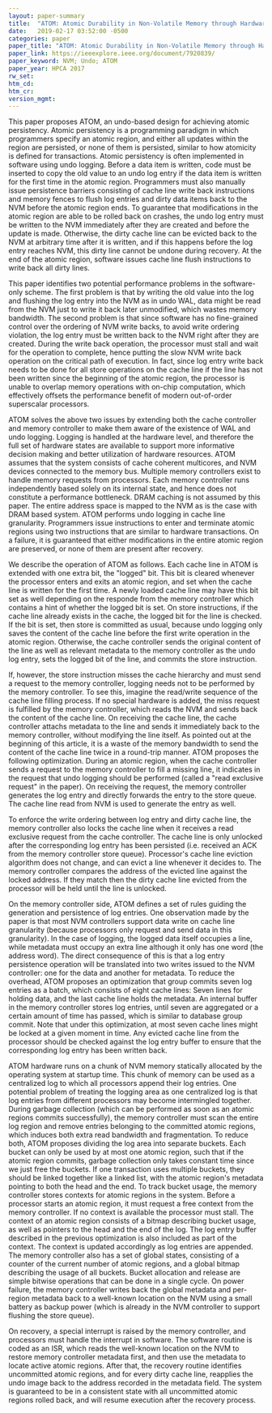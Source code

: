 ```yaml
---
layout: paper-summary
title:  "ATOM: Atomic Durability in Non-Volatile Memory through Hardware Logging"
date:   2019-02-17 03:52:00 -0500
categories: paper
paper_title: "ATOM: Atomic Durability in Non-Volatile Memory through Hardware Logging"
paper_link: https://ieeexplore.ieee.org/document/7920839/
paper_keyword: NVM; Undo; ATOM
paper_year: HPCA 2017
rw_set: 
htm_cd: 
htm_cr: 
version_mgmt: 
---  
```


This paper proposes ATOM, an undo-based design for achieving atomic persistency. Atomic persistency is a programming paradigm
in which programmers specify an atomic region, and either all updates within the region are persisted, or none of them is 
persisted, similar to how atomicity is defined for transactions. Atomic persistency is often implemented in software using 
undo logging. Before a data item is written, code must be inserted to copy the old value to an undo log entry if the data 
item is written for the first time in the atomic region. Programmers must also manually issue persistence barriers 
consisting of cache line write back instructions and memory fences to flush log entries and dirty data items back to the 
NVM before the atomic region ends. To guarantee that modifications in the atomic region are able to be rolled back on 
crashes, the undo log entry must be written to the NVM immediately after they are created and before the update is made.
Otherwise, the dirty cache line can be evicted back to the NVM at arbitrary time after it is written, and if this happens
before the log entry reaches NVM, this dirty line cannot be undone during recovery. At the end of the atomic region, software
issues cache line flush instructions to write back all dirty lines. 

This paper identifies two potential performance problems in the software-only scheme. The first problem is that by writing 
the old value into the log and flushing the log entry into the NVM as in undo WAL, data might be read from the NVM just to 
write it back later unmodified, which wastes memory bandwidth. The second problem is that since software has no fine-grained
control over the ordering of NVM write backs, to avoid write ordering violation, the log entry must be written back to the 
NVM right after they are created. During the write back operation, the processor must stall and wait for the operation to
complete, hence putting the slow NVM write back operation on the critical path of execution. In fact, since log entry
write back needs to be done for all store operations on the cache line if the line has not been written since the beginning 
of the atomic region, the processor is unable to overlap memory operations with on-chip computation, which effectively
offsets the performance benefit of modern out-of-order superscalar processors.

ATOM solves the above two issues by extending both the cache controller and memory controller to make them aware of the 
existence of WAL and undo logging. Logging is handled at the hardware level, and therefore the full set of hardware states
are available to support more informative decision making and better utilization of hardware resources. ATOM assumes that
the system consists of cache coherent multicores, and NVM devices connected to the memory bus. Multiple memory controllers
exist to handle memory requests from processors. Each memory controller runs independently based solely on its internal
state, and hence does not constitute a performance bottleneck. DRAM caching is not assumed by this paper. The entire 
address space is mapped to the NVM as is the case with DRAM based system. ATOM performs undo logging in cache line 
granularity. Programmers issue instructions to enter and terminate atomic regions using two instructions that are similar
to hardware transactions. On a failure, it is guaranteed that either modifications in the entire atomic region are preserved,
or none of them are present after recovery.

We describe the operation of ATOM as follows. Each cache line in ATOM is extended with one extra bit, the "logged" bit.
This bit is cleared whenever the processor enters and exits an atomic region, and set when the cache line is written
for the first time. A newly loaded cache line may have this bit set as well depending on the responde from the memory
controller which contains a hint of whether the logged bit is set. On store instructions, if the cache line already exists
in the cache, the logged bit for the line is checked. If the bit is set, then store is committed as usual, because undo
logging only saves the content of the cache line before the first write operation in the atomic region. Otherwise, the 
cache controller sends the original content of the line as well as relevant metadata to the memory controller as the undo
log entry, sets the logged bit of the line, and commits the store instruction. 

If, however, the store instruction misses the cache hierarchy and must send a request to the memory controller, logging 
needs not to be performed by the memory controller. To see this, imagine the read/write sequence of the cache line filling 
process. If no special hardware is added, the miss request is fulfilled by the memory controller, which reads the NVM and 
sends back the content of the cache line. On receiving the cache line, the cache controller attachs metadata to the line 
and sends it immediately back to the memory controller, without modifying the line itself. As pointed out at the beginning
of this article, it is a waste of the memory bandwidth to send the content of the cache line twice in a round-trip manner.
ATOM proposes the following optimization. During an atomic region, when the cache controller sends a request to the memory
controller to fill a missing line, it indicates in the request that undo logging should be performed (called a "read 
exclusive request" in the paper). On receiving the request, the memory controller generates the log entry and directly forwards
the entry to the store queue. The cache line read from NVM is used to generate the entry as well. 

To enforce the write ordering between log entry and dirty cache line, the memory controller also locks the cache line
when it receives a read exclusive request from the cache controller. The cache line is only unlocked after the corresponding
log entry has been persisted (i.e. received an ACK from the memory controller store queue). Processor's cache line eviction
algorithm does not change, and can evict a line whenever it decides to. The memory controller compares the address of the 
evicted line against the locked address. If they match then the dirty cache line evicted from the processor will be held
until the line is unlocked. 

On the memory controller side, ATOM defines a set of rules guiding the generation and persistence of log entries. One 
observation made by the paper is that most NVM controllers support data write on cache line granularity (because processors
only request and send data in this granularity). In the case of logging, the logged data itself occupies a line, while 
metadata must occupy an extra line although it only has one word (the address word). The direct consequence of this is 
that a log entry persistence operation will be translated into two writes issued to the NVM controller: one for the data 
and another for metadata. To reduce the overhead, ATOM proposes an optimization that group commits seven log entries as
a batch, which consists of eight cache lines: Seven lines for holding data, and the last cache line holds the metadata.
An internal buffer in the memory controller stores log entries, until seven are aggregated or a certain amount of time
has passed, which is similar to database group commit. Note that under this optimization, at most seven cache lines might
be locked at a given moment in time. Any evicted cache line from the processor should be checked against the log entry
buffer to ensure that the corresponding log entry has been written back.

ATOM hardware runs on a chunk of NVM memory statically allocated by the operating system at startup time. This chunk of 
memory can be used as a centralized log to which all processors append their log entries. One potential problem of treating
the logging area as one centralized log is that log entries from different processors may become intermingled together.
During garbage collection (which can be performed as soon as an atomic regions commits successfully), the memory controller
must scan the entire log region and remove entries belonging to the committed atomic regions, which induces both extra read
bandwidth and fragmentation. To reduce both, ATOM proposes dividing the log area into separate buckets. Each bucket can
only be used by at most one atomic region, such that if the atomic region commits, garbage collection only takes constant 
time since we just free the buckets. If one transaction uses multiple buckets, they should be linked together like a linked
list, with the atomic region's metadata pointing to both the head and the end. To track bucket usage, the memory controller
stores contexts for atomic regions in the system. Before a processor starts an atomic region, it must request a free context
from the memory controller. If no context is available the processor must stall. The context of an atomic region consists of 
a bitmap describing bucket usage, as well as pointers to the head and the end of the log. The log entry buffer described
in the previous optimization is also included as part of the context. The context is updated accordingly as log entries are 
appended. The memory controller also has a set of global states, consisting of a counter of the current number of atomic 
regions, and a global bitmap describing the usage of all buckets. Bucket allocation and release are simple bitwise operations
that can be done in a single cycle. On power failure, the memory controller writes back the global metadata and per-region
metadata back to a well-known location on the NVM using a small battery as backup power (which is already in the NVM 
controller to support flushing the store queue).

On recovery, a special interrupt is raised by the memory controller, and processors must handle the interrupt in software.
The software routine is coded as an ISR, which reads the well-known location on the NVM to restore memory controller metadata
first, and then use the metadata to locate active atomic regions. After that, the recovery routine identifies uncommitted 
atomic regions, and for every dirty cache line, reapplies the undo image back to the address recorded in the metadata field. 
The system is guaranteed to be in a consistent state with all uncommitted atomic regions rolled back, and will resume 
execution after the recovery process.